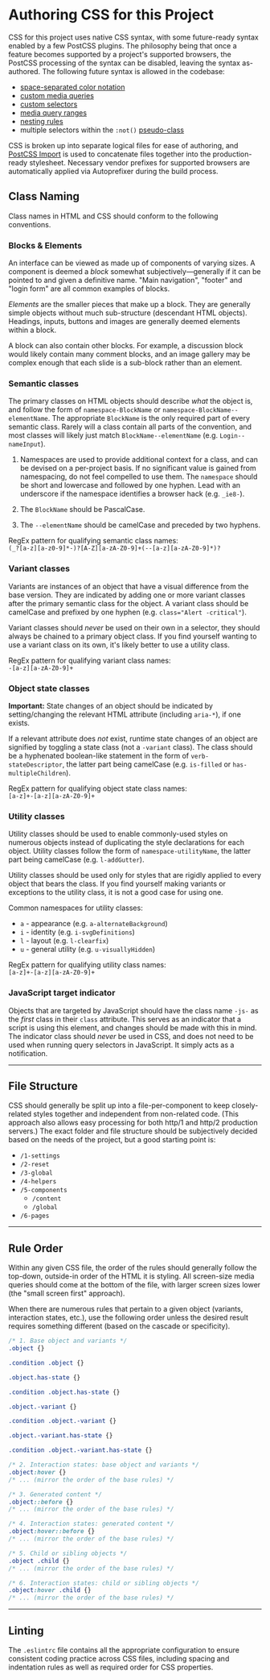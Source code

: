 # Authoring CSS for this Project

CSS for this project uses native CSS syntax, with some future-ready syntax enabled by a few PostCSS plugins. The philosophy being that once a feature becomes supported by a project's supported browsers, the PostCSS processing of the syntax can be disabled, leaving the syntax as-authored. The following future syntax is allowed in the codebase:

- [space-separated color notation](https://preset-env.cssdb.org/features/#color-functional-notation)
- [custom media queries](https://preset-env.cssdb.org/features#custom-media-queries)
- [custom selectors](https://preset-env.cssdb.org/features#custom-selectors)
- [media query ranges](https://preset-env.cssdb.org/features/#media-query-ranges)
- [nesting rules](https://preset-env.cssdb.org/features#nesting-rules)
- multiple selectors within the `:not()` [pseudo-class](https://preset-env.cssdb.org/features#not-pseudo-class)

CSS is broken up into separate logical files for ease of authoring, and [PostCSS Import](https://github.com/postcss/postcss-import) is used to concatenate files together into the production-ready stylesheet. Necessary vendor prefixes for supported browsers are automatically applied via Autoprefixer during the build process.



## Class Naming

Class names in HTML and CSS should conform to the following conventions.


### Blocks & Elements

An interface can be viewed as made up of components of varying sizes. A component is deemed a _block_ somewhat subjectively—generally if it can be pointed to and given a definitive name. "Main navigation", "footer" and "login form" are all common examples of blocks.

_Elements_ are the smaller pieces that make up a block. They are generally simple objects without much sub-structure (descendant HTML objects). Headings, inputs, buttons and images are generally deemed elements within a block.

A block can also contain other blocks. For example, a discussion block would likely contain many comment blocks, and an image gallery may be complex enough that each slide is a sub-block rather than an element.


### Semantic classes

The primary classes on HTML objects should describe _what_ the object is, and follow the form of `namespace-BlockName` or `namespace-BlockName--elementName`. The appropriate `BlockName` is the only required part of every semantic class. Rarely will a class contain all parts of the convention, and most classes will likely just match `BlockName--elementName` (e.g. `Login--nameInput`).

1. Namespaces are used to provide additional context for a class, and can be devised on a per-project basis. If no significant value is gained from namespacing, do not feel compelled to use them. The `namespace` should be short and lowercase and followed by one hyphen. Lead with an underscore if the namespace identifies a browser hack (e.g. `_ie8-`).

1. The `BlockName` should be PascalCase.

1. The `--elementName` should be camelCase and preceded by two hyphens.

RegEx pattern for qualifying semantic class names:  
`(_?[a-z][a-z0-9]*-)?[A-Z][a-zA-Z0-9]+(--[a-z][a-zA-Z0-9]*)?`


### Variant classes

Variants are instances of an object that have a visual difference from the base version. They are indicated by adding one or more variant classes after the primary semantic class for the object. A variant class should be camelCase and prefixed by one hyphen (e.g. `class="Alert -critical"`).

Variant classes should _never_ be used on their own in a selector, they should always be chained to a primary object class. If you find yourself wanting to use a variant class on its own, it's likely better to use a utility class.

RegEx pattern for qualifying variant class names:  
`-[a-z][a-zA-Z0-9]+`


### Object state classes

**Important:** State changes of an object should be indicated by setting/changing the relevant HTML attribute (including `aria-*`), if one exists.

If a relevant attribute does _not_ exist, runtime state changes of an object are signified by toggling a state class (not a `-variant` class). The class should be a hyphenated boolean-like statement in the form of `verb-stateDescriptor`, the latter part being camelCase (e.g. `is-filled` or `has-multipleChildren`).

RegEx pattern for qualifying object state class names:  
`[a-z]+-[a-z][a-zA-Z0-9]+`


### Utility classes

Utility classes should be used to enable commonly-used styles on numerous objects instead of duplicating the style declarations for each object. Utility classes follow the form of `namespace-utilityName`, the latter part being camelCase (e.g. `l-addGutter`).

Utility classes should be used only for styles that are rigidly applied to every object that bears the class. If you find yourself making variants or exceptions to the utility class, it is not a good case for using one.

Common namespaces for utility classes:
- `a` - appearance (e.g. `a-alternateBackground`)
- `i` - identity (e.g. `i-svgDefinitions`)
- `l` - layout (e.g. `l-clearfix`)
- `u` - general utility (e.g. `u-visuallyHidden`)

RegEx pattern for qualifying utility class names:  
`[a-z]+-[a-z][a-zA-Z0-9]+`


### JavaScript target indicator

Objects that are targeted by JavaScript should have the class name `-js-` as the _first_ class in their `class` attribute. This serves as an indicator that a script is using this element, and changes should be made with this in mind. The indicator class should _never_ be used in CSS, and does not need to be used when running query selectors in JavaScript. It simply acts as a notification.

---

## File Structure

CSS should generally be split up into a file-per-component to keep closely-related styles together and independent from non-related code. (This approach also allows easy processing for both http/1 and http/2 production servers.) The exact folder and file structure should be subjectively decided based on the needs of the project, but a good starting point is:

- `/1-settings`
- `/2-reset`
- `/3-global`
- `/4-helpers`
- `/5-components`
  - `/content`
  - `/global`
- `/6-pages`

---

## Rule Order

Within any given CSS file, the order of the rules should generally follow the top-down, outside-in order of the HTML it is styling. All screen-size media queries should come at the bottom of the file, with larger screen sizes lower (the "small screen first" approach).

When there are numerous rules that pertain to a given object (variants, interaction states, etc.), use the following order unless the desired result requires something different (based on the cascade or specificity).

```css
/* 1. Base object and variants */
.object {}

.condition .object {}

.object.has-state {}

.condition .object.has-state {}

.object.-variant {}

.condition .object.-variant {}

.object.-variant.has-state {}

.condition .object.-variant.has-state {}

/* 2. Interaction states: base object and variants */
.object:hover {}
/* ... (mirror the order of the base rules) */

/* 3. Generated content */
.object::before {}
/* ... (mirror the order of the base rules) */

/* 4. Interaction states: generated content */
.object:hover::before {}
/* ... (mirror the order of the base rules) */

/* 5. Child or sibling objects */
.object .child {}
/* ... (mirror the order of the base rules) */

/* 6. Interaction states: child or sibling objects */
.object:hover .child {}
/* ... (mirror the order of the base rules) */
```

---

## Linting

The `.eslintrc` file contains all the appropriate configuration to ensure consistent coding practice across CSS files, including spacing and indentation rules as well as required order for CSS properties.
